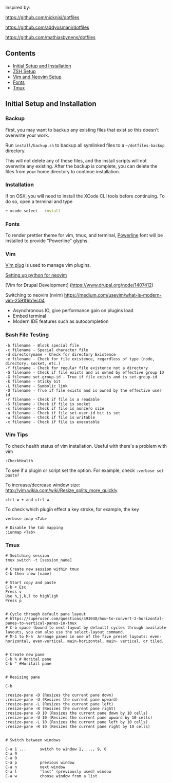 Inspired by:

https://github.com/nicknisi/dotfiles

https://github.com/addyosmani/dotfiles

https://github.com/mathiasbynens/dotfiles

## Contents

+ [Initial Setup and Installation](#initial-setup-and-installation)
+ [ZSH Setup](#zsh-setup)
+ [Vim and Neovim Setup](#vim-and-neovim-setup)
+ [Fonts](#fonts)
+ [Tmux](#tmux-configuration)

## Initial Setup and Installation

### Backup

First, you may want to backup any existing files that exist so this doesn't overwrite your work.

Run `install/backup.sh` to backup all symlinked files to a `~/dotfiles-backup` directory.

This will not delete any of these files, and the install scripts will not overwrite any
existing. After the backup is complete, you can delete the files from your home directory
to continue installation.

### Installation

If on OSX, you will need to install the XCode CLI tools before continuing. To do
so, open a terminal and type

```bash
➜ xcode-select --install
```

### Fonts
To render prettier theme for vim, tmux, and terminal,
[Powerline](https://github.com/powerline/fonts) font will be installed to provide
"Powerline" glyphs.

### Vim

[Vim plug](https://github.com/junegunn/vim-plug) is used to manage vim plugins.

[Setting up python for neovim](https://github.com/zchee/deoplete-jedi/wiki/Setting-up-Python-for-Neovim)

[Vim for Drupal Development] (https://www.drupal.org/node/1407412)



Switching to neovim (nvim)
https://medium.com/usevim/what-is-modern-vim-2591f6b1ec04
* Asynchronous IO, give performance gain on plugins load
* Embed terminal
* Modern IDE features such as autocompletion


### Bash File Testing
```
-b filename - Block special file
-c filename - Special character file
-d directoryname - Check for directory Existence
-e filename - Check for file existence, regardless of type (node, directory, socket, etc.)
-f filename - Check for regular file existence not a directory
-G filename - Check if file exists and is owned by effective group ID
-G filename set-group-id - True if file exists and is set-group-id
-k filename - Sticky bit
-L filename - Symbolic link
-O filename - True if file exists and is owned by the effective user id
-r filename - Check if file is a readable
-S filename - Check if file is socket
-s filename - Check if file is nonzero size
-u filename - Check if file set-user-id bit is set
-w filename - Check if file is writable
-x filename - Check if file is executable
```


### Vim Tips
To check health status of vim installation. Useful with there's a problem with vim
```
:CheckHealth
```

To see if a plugin or script set the option.
For example, check `:verbose set paste?`


To increase/decrease window size:
http://vim.wikia.com/wiki/Resize_splits_more_quickly
```
ctrl-w + and ctrl-w - 
```

To check which plugin effect a key stroke, for example, the <tab> key
```
verbose imap <Tab>

# Disable the tab mapping
:iunmap <Tab>

```



### Tmux
``` 
# Switching session
tmux switch -t [session_name]

# Create new session within tmux
C-b then :new [name]

# Start copy and paste
C-b + Esc
Press v
Use h,j,k,l to highligh
Press p


# Cycle through default pane layout
# https://superuser.com/questions/493048/how-to-convert-2-horizontal-panes-to-vertical-panes-in-tmux
# C-b space (bound to next-layout by default) cycles through available layouts, you can also use the select-layout command.
# M-1 to M-5  Arrange panes in one of the five preset layouts: even- horizontal, even-vertical, main-horizontal, main- vertical, or tiled.


# Create new pane
C-b % # Horital pane
C-b " #Horitall pane


# Resizing pane

C-b

:resize-pane -D (Resizes the current pane down)
:resize-pane -U (Resizes the current pane upward)
:resize-pane -L (Resizes the current pane left)
:resize-pane -R (Resizes the current pane right)
:resize-pane -D 10 (Resizes the current pane down by 10 cells)
:resize-pane -U 10 (Resizes the current pane upward by 10 cells)
:resize-pane -L 10 (Resizes the current pane left by 10 cells)
:resize-pane -R 10 (Resizes the current pane right by 10 cells)


# Switch between windows

C-a 1 ...      switch to window 1, ..., 9, 0
C-a 9
C-a 0
C-a p          previous window
C-a n          next window
C-a l          ‘last’ (previously used) window
C-a w          choose window from a list

```

